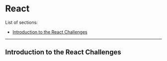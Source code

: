 # React

List of sections:

- [Introduction to the React Challenges](#introduction-to-the-react-challenges)

---

## Introduction to the React Challenges
```html
```
